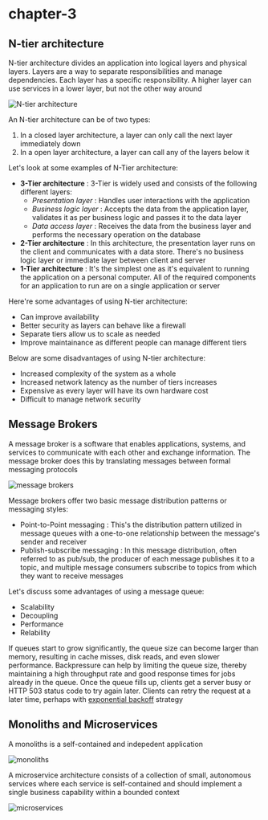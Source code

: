 # chapter-3

## N-tier architecture
N-tier architecture divides an application into logical layers and physical layers. Layers are a way to separate responsibilities and manage dependencies. Each layer has a specific responsibility. A higher layer can use services in a lower layer, but not the other way around

![N-tier architecture](https://raw.githubusercontent.com/karanpratapsingh/portfolio/master/public/static/courses/system-design/chapter-III/n-tier-architecture/n-tier-architecture.png)


An N-tier architecture can be of two types:
1. In a closed layer architecture, a layer can only call the next layer immediately down
2. In a open layer architecture, a layer can call any of the layers below it

Let's look at some examples of N-Tier architecture:
+ **3-Tier architecture** : 3-Tier is widely used and consists of the following different layers:
  + *Presentation layer* : Handles user interactions with the application
  + *Business logic layer* : Accepts the data from the application layer, validates it as per business logic and passes it to the data layer
  + *Data access layer* : Receives the data from the business layer and performs the necessary operation on the database
+ **2-Tier architecture** : In this architecture, the presentation layer runs on the client and communicates with a data store. There's no business logic layer or immediate layer between client and server
+ **1-Tier architecture** : It's the simplest one as it's equivalent to running the application on a personal computer. All of the required components for an application to run are on a single application or server

Here're some advantages of using N-tier architecture:
+ Can improve availability
+ Better security as layers can behave like a firewall
+ Separate tiers allow us to scale as needed
+ Improve maintainance as different people can manage different tiers

Below are some disadvantages of using N-tier architecture:
+ Increased complexity of the system as a whole
+ Increased network latency as the number of tiers increases
+ Expensive as every layer will have its own hardware cost
+ Difficult to manage network security


## Message Brokers
A message broker is a software that enables applications, systems, and services to communicate with each other and exchange information. The message broker does this by translating messages between formal messaging protocols

![message brokers](https://raw.githubusercontent.com/karanpratapsingh/portfolio/master/public/static/courses/system-design/chapter-III/message-brokers/message-broker.png)

Message brokers offer two basic message distribution patterns or messaging styles:
+ Point-to-Point messaging : This's the distribution pattern utilized in message queues with a one-to-one relationship between the message's sender and receiver
+ Publish-subscribe messaging : In this message distribution, often referred to as pub/sub, the producer of each message publishes it to a topic, and multiple message consumers subscribe to topics from which they want to receive messages

Let's discuss some advantages of using a message queue:
+ Scalability
+ Decoupling
+ Performance
+ Relability


If queues start to grow significantly, the queue size can become larger than memory, resulting in cache misses, disk reads, and even slower performance. Backpressure can help by limiting the queue size, thereby maintaining a high throughput rate and good response times for jobs already in the queue. Once the queue fills up, clients get a server busy or HTTP 503 status code to try again later. Clients can retry the request at a later time, perhaps with [exponential backoff](https://en.wikipedia.org/wiki/Exponential_backoff) strategy

## Monoliths and Microservices
A monoliths is a self-contained and indepedent application

![monoliths](https://raw.githubusercontent.com/karanpratapsingh/portfolio/master/public/static/courses/system-design/chapter-III/monoliths-microservices/monolith.png)

A microservice architecture consists of a collection of small, autonomous services where each service is self-contained and should implement a single business capability within a bounded context

![microservices](https://raw.githubusercontent.com/karanpratapsingh/portfolio/master/public/static/courses/system-design/chapter-III/monoliths-microservices/microservices.png)